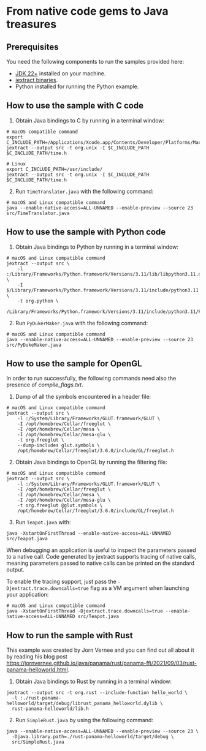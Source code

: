 # From native code gems to Java treasures

## Prerequisites

You need the following components to run the samples provided here:

* [JDK 22+](https://jdk.java.net/) installed on your machine.
* [jextract binaries](https://jdk.java.net/jextract/).
* Python installed for running the Python example.

## How to use the sample with C code

1. Obtain Java bindings to C by running in a terminal window:

```shell
# macOS compatible command
export C_INCLUDE_PATH=/Applications/Xcode.app/Contents/Developer/Platforms/MacOSX.platform/Developer/SDKs/MacOSX.sdk/usr/include
jextract --output src -t org.unix -I $C_INCLUDE_PATH $C_INCLUDE_PATH/time.h

# Linux
export C_INCLUDE_PATH=/usr/include/
jextract --output src -t org.unix -I $C_INCLUDE_PATH $C_INCLUDE_PATH/time.h
```

2. Run `TimeTranslator.java` with the following command:

```shell
# macOS and Linux compatible command
java --enable-native-access=ALL-UNNAMED --enable-preview --source 23 src/TimeTranslator.java
```

## How to use the sample with Python code

1. Obtain Java bindings to Python by running in a terminal window:

```shell
# macOS and Linux compatible command
jextract --output src \                                                                  
    -l :/Library/Frameworks/Python.framework/Versions/3.11/lib/libpython3.11.dylib \
    -I $/Library/Frameworks/Python.framework/Versions/3.11/include/python3.11 \
    -t org.python \
    /Library/Frameworks/Python.framework/Versions/3.11/include/python3.11/Python.h
```

2. Run `PyDukerMaker.java` with the following command:

```shell
# macOS and Linux compatible command
java --enable-native-access=ALL-UNNAMED --enable-preview --source 23 src/PyDukeMaker.java
```

## How to use the sample for OpenGL 

In order to run successfully, the  following commands need also the presence of _compile_flags.txt_.

1. Dump of all the symbols encountered in a header file:

```shell
# macOS and Linux compatible command
jextract --output src \
    -l :/System/Library/Frameworks/GLUT.framework/GLUT \
    -I /opt/homebrew/Cellar/freeglut \
    -I /opt/homebrew/Cellar/mesa \
    -I /opt/homebrew/Cellar/mesa-glu \
    -t org.freeglut \
    --dump-includes glut.symbols \
    /opt/homebrew/Cellar/freeglut/3.6.0/include/GL/freeglut.h
```

2. Obtain Java bindings to OpenGL by running the filtering file:

```shell
# macOS and Linux compatible command
jextract --output src \
    -l :/System/Library/Frameworks/GLUT.framework/GLUT \
    -I /opt/homebrew/Cellar/freeglut \
    -I /opt/homebrew/Cellar/mesa \
    -I /opt/homebrew/Cellar/mesa-glu \
    -t org.freeglut @glut.symbols \
    /opt/homebrew/Cellar/freeglut/3.6.0/include/GL/freeglut.h
```

3. Run `Teapot.java` with:

```shell
java -XstartOnFirstThread --enable-native-access=ALL-UNNAMED src/Teapot.java
```

When debugging an application is useful to inspect the parameters passed to a native call. Code generated by jextract supports tracing of native calls, meaning parameters passed to native calls can be printed on the standard output.

To enable the tracing support, just pass the `-Djextract.trace.downcalls=true` flag as a VM argument when launching your application:

```shell
# macOS and Linux compatible command
java -XstartOnFirstThread -Djextract.trace.downcalls=true --enable-native-access=ALL-UNNAMED src/Teapot.java
```

## How to run the sample with Rust

This example was created by Jorn Vernee and you can find out all about it by reading his blog post https://jornvernee.github.io/java/panama/rust/panama-ffi/2021/09/03/rust-panama-helloworld.html.

1. Obtain Java bindings to Rust by running in a terminal window:

```shell
jextract --output src -t org.rust --include-function hello_world \
  -l :./rust-panama-helloworld/target/debug/librust_panama_helloworld.dylib \
  rust-panama-helloworld/lib.h 
```

2. Run `SimpleRust.java` by using the following command:

```shell
java --enable-native-access=ALL-UNNAMED --enable-preview --source 23 \
  -Djava.library.path=./rust-panama-helloworld/target/debug \
  src/SimpleRust.java
```